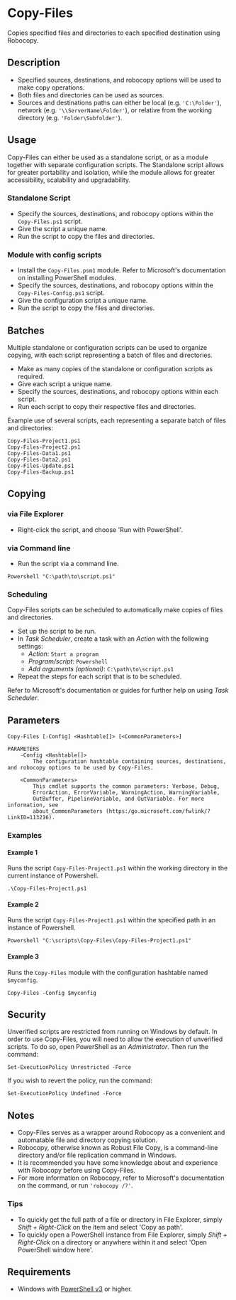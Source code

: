 # Copy-Files
Copies specified files and directories to each specified destination using Robocopy.

## Description
* Specified sources, destinations, and robocopy options will be used to make copy operations.
* Both files and directories can be used as sources.
* Sources and destinations paths can either be local (e.g. `'C:\Folder'`), network (e.g. `'\\ServerName\Folder'`), or relative from the working directory (e.g. `'Folder\Subfolder'`).

## Usage
Copy-Files can either be used as a standalone script, or as a module together with separate configuration scripts. The Standalone script allows for greater portability and isolation, while the module allows for greater accessibility, scalability and upgradability.

### Standalone Script
* Specify the sources, destinations, and robocopy options within the `Copy-Files.ps1` script.
* Give the script a unique name.
* Run the script to copy the files and directories.

### Module with config scripts
* Install the `Copy-Files.psm1` module. Refer to Microsoft's documentation on installing PowerShell modules.
* Specify the sources, destinations, and robocopy options within the `Copy-Files-Config.ps1` script.
* Give the configuration script a unique name.
* Run the script to copy the files and directories.

## Batches
Multiple standalone or configuration scripts can be used to organize copying, with each script representing a batch of files and directories.
* Make as many copies of the standalone or configuration scripts as required.
* Give each script a unique name.
* Specify the sources, destinations, and robocopy options within each script.
* Run each script to copy their respective files and directories.

Example use of several scripts, each representing a separate batch of files and directories:

```
Copy-Files-Project1.ps1
Copy-Files-Project2.ps1
Copy-Files-Data1.ps1
Copy-Files-Data2.ps1
Copy-Files-Update.ps1
Copy-Files-Backup.ps1
```

## Copying

### via File Explorer
* Right-click the script, and choose 'Run with PowerShell'.

### via Command line
* Run the script via a command line.

```
Powershell "C:\path\to\script.ps1"
```

### Scheduling
Copy-Files scripts can be scheduled to automatically make copies of files and directories.
* Set up the script to be run.
* In *Task Scheduler*, create a task with an *Action* with the following settings:
  * *Action*: `Start a program`
  * *Program/script*: `Powershell`
  * *Add arguments (optional)*: `C:\path\to\script.ps1`
* Repeat the steps for each script that is to be scheduled.

Refer to Microsoft's documentation or guides for further help on using *Task Scheduler*.

## Parameters

```
Copy-Files [-Config] <Hashtable[]> [<CommonParameters>]

PARAMETERS
    -Config <Hashtable[]>
        The configuration hashtable containing sources, destinations, and robocopy options to be used by Copy-Files.

    <CommonParameters>
        This cmdlet supports the common parameters: Verbose, Debug,
        ErrorAction, ErrorVariable, WarningAction, WarningVariable,
        OutBuffer, PipelineVariable, and OutVariable. For more information, see
        about_CommonParameters (https:/go.microsoft.com/fwlink/?LinkID=113216).
```

### Examples

#### Example 1
Runs the script `Copy-Files-Project1.ps1` within the working directory in the current instance of Powershell.

```
.\Copy-Files-Project1.ps1
```

#### Example 2
Runs the script `Copy-Files-Project1.ps1` within the specified path in an instance of Powershell.

```
Powershell "C:\scripts\Copy-Files\Copy-Files-Project1.ps1"
```

#### Example 3
Runs the `Copy-Files` module with the configuration hashtable named `$myconfig`.

```
Copy-Files -Config $myconfig
```

## Security
Unverified scripts are restricted from running on Windows by default. In order to use Copy-Files, you will need to allow the execution of unverified scripts. To do so, open PowerShell as an *Administrator*. Then run the command:

```
Set-ExecutionPolicy Unrestricted -Force
```

If you wish to revert the policy, run the command:

```
Set-ExecutionPolicy Undefined -Force
```

## Notes
* Copy-Files serves as a wrapper around Robocopy as a convenient and automatable file and directory copying solution.
* Robocopy, otherwise known as Robust File Copy, is a command-line directory and/or file replication command in Windows.
* It is recommended you have some knowledge about and experience with Robocopy before using Copy-Files.
* For more information on Robocopy, refer to Microsoft's documentation on the command, or run `'robocopy /?'`.

### Tips
* To quickly get the full path of a file or directory in File Explorer, simply *Shift + Right-Click* on the item and select 'Copy as path'.
* To quickly open a PowerShell instance from File Explorer, simply *Shift + Right-Click* on a directory or anywhere within it and select 'Open PowerShell window here'.

## Requirements
* Windows with <a href="https://github.com/PowerShell/PowerShell#get-powershell" target="_blank" title="PowerShell">PowerShell v3</a> or higher.